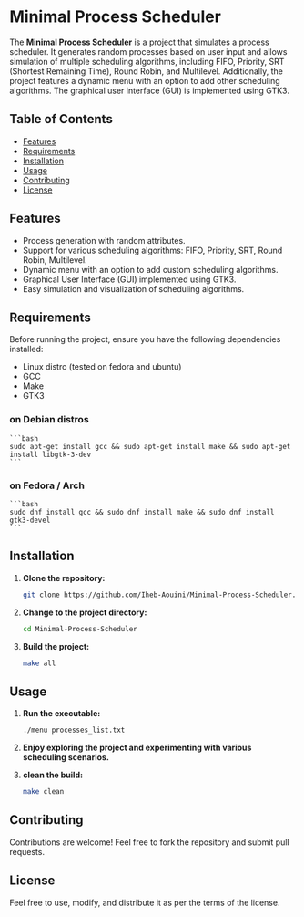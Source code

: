 # Minimal Process Scheduler

The **Minimal Process Scheduler** is a project that simulates a process scheduler. It generates random processes based on user input and allows simulation of multiple scheduling algorithms, including FIFO, Priority, SRT (Shortest Remaining Time), Round Robin, and Multilevel. Additionally, the project features a dynamic menu with an option to add other scheduling algorithms. The graphical user interface (GUI) is implemented using GTK3.

## Table of Contents
- [Features](#features)
- [Requirements](#requirements)
- [Installation](#installation)
- [Usage](#usage)
- [Contributing](#contributing)
- [License](#license)

## Features

- Process generation with random attributes.
- Support for various scheduling algorithms: FIFO, Priority, SRT, Round Robin, Multilevel.
- Dynamic menu with an option to add custom scheduling algorithms.
- Graphical User Interface (GUI) implemented using GTK3.
- Easy simulation and visualization of scheduling algorithms.

## Requirements

Before running the project, ensure you have the following dependencies installed:

- Linux distro (tested on fedora and ubuntu)
- GCC
- Make
- GTK3

### on Debian distros

    ```bash
    sudo apt-get install gcc && sudo apt-get install make && sudo apt-get install libgtk-3-dev
    ```
    
### on Fedora / Arch

    ```bash
    sudo dnf install gcc && sudo dnf install make && sudo dnf install gtk3-devel
    ```

## Installation

1. **Clone the repository:**

    ```bash
    git clone https://github.com/Iheb-Aouini/Minimal-Process-Scheduler.git
    ```
2. **Change to the project directory:**

    ```bash
    cd Minimal-Process-Scheduler
    ```

3. **Build the project:**

    ```bash
    make all
    ```

## Usage

1. **Run the executable:**

    ```bash
    ./menu processes_list.txt
    ```

2. **Enjoy exploring the project and experimenting with various scheduling scenarios.**


3. **clean the build:**
    ```bash
    make clean
    ```  
## Contributing

Contributions are welcome! Feel free to fork the repository and submit pull requests.

## License

 Feel free to use, modify, and distribute it as per the terms of the license.
